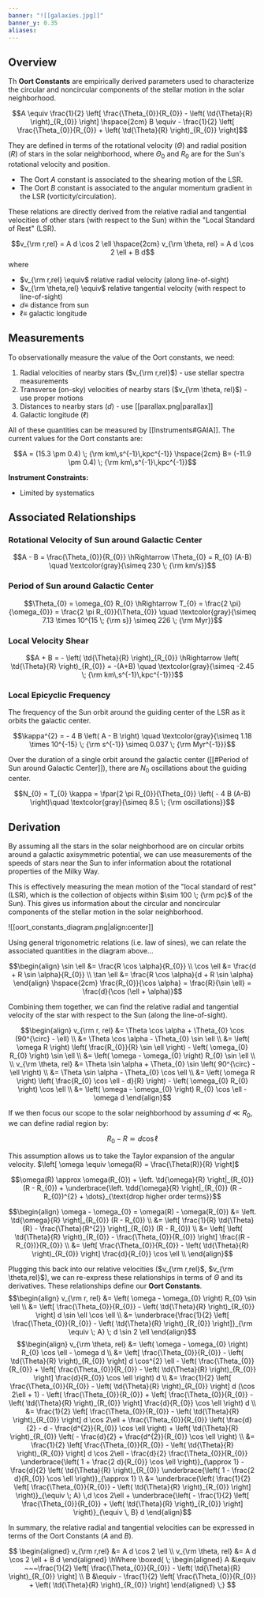 ```yaml
---
banner: "![[galaxies.jpg]]"
banner_y: 0.35
aliases:
---
```

## Overview

Th **Oort Constants** are empirically derived parameters used to characterize the circular and noncircular components of the stellar motion in the solar neighborhood.

$$A \equiv \frac{1}{2} \left[ \frac{\Theta_{0}}{R_{0}} - \left( \td{\Theta}{R} \right)_{R_{0}} \right] \hspace{2cm} B \equiv - \frac{1}{2} \left[ \frac{\Theta_{0}}{R_{0}} + \left( \td{\Theta}{R} \right)_{R_{0}} \right]$$

They are defined in terms of the rotational velocity ($\Theta$) and radial position ($R$) of stars in the solar neighborhood, where $\Theta_{0}$ and $R_{0}$ are for the Sun's rotational velocity and position. 
- The Oort $A$ constant is associated to the shearing motion of the LSR.
- The Oort $B$ constant is associated to the angular momentum gradient in the LSR (vorticity/circulation).

These relations are directly derived from the relative radial and tangential velocities of other stars (with respect to the Sun) within the "Local Standard of Rest" (LSR).

$$v_{\rm r,rel} = A d \cos 2 \ell \hspace{2cm} v_{\rm \theta, rel} = A d \cos 2 \ell + B d$$
where
- $v_{\rm r,rel} \equiv$ relative radial velocity (along line-of-sight)
- $v_{\rm \theta,rel} \equiv$ relative tangential velocity (with respect to line-of-sight)
- $d \equiv$ distance from sun
- $\ell \equiv$ galactic longitude

## Measurements

To observationally measure the value of the Oort constants, we need:

1) Radial velocities of nearby stars ($v_{\rm r,rel}$) - use stellar spectra measurements
2) Transverse (on-sky) velocities of nearby stars ($v_{\rm \theta, rel}$) - use proper motions
3) Distances to nearby stars ($d$) - use [[parallax.png|parallax]]
4) Galactic longitude ($\ell$)

All of these quantities can be measured by [[Instruments#GAIA]]. The current values for the Oort constants are:

$$A = (15.3 \pm 0.4) \; {\rm km\,s^{-1}\,kpc^{-1}} \hspace{2cm} B= (-11.9 \pm 0.4) \; {\rm km\,s^{-1}\,kpc^{-1}}$$

**Instrument Constraints:**
- Limited by systematics


## Associated Relationships

### Rotational Velocity of Sun around Galactic Center

$$A - B = \frac{\Theta_{0}}{R_{0}} \hRightarrow \Theta_{0} = R_{0} (A-B) \quad \textcolor{gray}{\simeq 230 \; {\rm km/s}}$$

### Period of Sun around Galactic Center

$$\Theta_{0} = \omega_{0} R_{0} \hRightarrow T_{0} = \frac{2 \pi}{\omega_{0}} = \frac{2 \pi R_{0}}{\Theta_{0}} \quad \textcolor{gray}{\simeq  7.13 \times 10^{15 \; {\rm s}} \simeq 226 \; {\rm Myr}}$$

### Local Velocity Shear

$$A + B = - \left( \td{\Theta}{R} \right)_{R_{0}} \hRightarrow \left( \td{\Theta}{R} \right)_{R_{0}} = -(A+B) \quad \textcolor{gray}{\simeq -2.45 \; {\rm km\,s^{-1}\,kpc^{-1}}}$$

### Local Epicyclic Frequency

The frequency of the Sun orbit around the guiding center of the LSR as it orbits the galactic center.

$$\kappa^{2} = - 4 B \left( A - B \right) \quad \textcolor{gray}{\simeq 1.18 \times 10^{-15} \; {\rm s^{-1}} \simeq 0.037 \; {\rm Myr^{-1}}}$$

Over the duration of a single orbit around the galactic center ([[#Period of Sun around Galactic Center]]), there are $N_{0}$ oscillations about the guiding center.

$$N_{0} = T_{0} \kappa = \fpar{2 \pi R_{0}}{\Theta_{0}} \left( - 4 B (A-B) \right)\quad \textcolor{gray}{\simeq 8.5 \; {\rm oscillations}}$$

## Derivation

By assuming all the stars in the solar neighborhood are on circular orbits around a galactic axisymmetric potential, we can use measurements of the speeds of stars near the Sun to infer information about the rotational properties of the Milky Way.

This is effectively measuring the mean motion of the "local standard of rest" (LSR), which is the collection of objects within $\sim 100 \; {\rm pc}$ of the Sun). This gives us information about the circular and noncircular components of the stellar motion in the solar neighborhood. 

![[oort_constants_diagram.png|align:center]]

Using general trigonometric relations (i.e. law of sines), we can relate the associated quantities in the diagram above...

$$\begin{align}
	\sin \ell &= \frac{R \cos \alpha}{R_{0}} \\
	\cos \ell &= \frac{d + R \sin \alpha}{R_{0}} \\
	\tan \ell &= \frac{R \cos \alpha}{d + R \sin \alpha}
\end{align} \hspace{2cm} 
\frac{R_{0}}{\cos \alpha} = \frac{R}{\sin \ell} = \frac{d}{\cos (\ell + \alpha)}$$

Combining them together, we can find the relative radial and tangential velocity of the star with respect to the Sun (along the line-of-sight).

$$\begin{align}
	v_{\rm r, rel} &= \Theta \cos \alpha + \Theta_{0} \cos (90^{\circ} - \ell) \\
    &= \Theta \cos \alpha - \Theta_{0} \sin \ell \\
    &= \left( \omega R \right) \left( \frac{R_{0}}{R} \sin \ell \right) - \left( \omega_{0} R_{0} \right) \sin \ell \\
    &= \left( \omega - \omega_{0} \right) R_{0} \sin \ell \\
	\\
    v_{\rm \theta, rel} &= \Theta \sin \alpha + \Theta_{0} \sin \left( 90^{\circ} - \ell \right) \\
       &= \Theta \sin \alpha - \Theta_{0} \cos \ell \\
       &= \left( \omega R \right) \left( \frac{R_{0} \cos \ell - d}{R} \right) - \left( \omega_{0} R_{0} \right) \cos \ell \\
       &= \left( \omega - \omega_{0} \right) R_{0} \cos \ell - \omega d
\end{align}$$

If we then focus our scope to the solar neighborhood by assuming $d \ll R_{0}$, we can define radial region by:

$$R_{0} - R\simeq d \cos \ell$$

This assumption allows us to take the Taylor expansion of the angular velocity. $\left[ \omega \equiv \omega(R) = \frac{\Theta(R)}{R} \right]$

$$\omega(R) \approx \omega(R_{0}) + \left. \td{\omega}{R} \right|_{R_{0}} (R - R_{0}) + \underbrace{\left. \tdd{\omega}{R} \right|_{R_{0}} (R - R_{0})^{2} + \dots}_{\text{drop higher order terms}}$$

$$\begin{align}
    \omega - \omega_{0} = \omega(R) - \omega(R_{0}) &= \left. \td{\omega}{R} \right|_{R_{0}} (R - R_{0}) \\
    &= \left[ \frac{1}{R} \td{\Theta}{R} - \frac{\Theta}{R^{2}} \right]_{R_{0}} (R - R_{0}) \\
    &= \left[ \left( \td{\Theta}{R} \right)_{R_{0}} - \frac{\Theta_{0}}{R_{0}} \right] \frac{(R - R_{0})}{R_{0}} \\
    &= \left[ \frac{\Theta_{0}}{R_{0}} - \left( \td{\Theta}{R} \right)_{R_{0}} \right] \frac{d}{R_{0}} \cos \ell \\
\end{align}$$

Plugging this back into our relative velocities ($v_{\rm r,rel}$, $v_{\rm \theta,rel}$), we can re-express these relationships in terms of $\Theta$ and its derivatives. These relationships define our **Oort Constants**.
$$\begin{align}
    v_{\rm r, rel} &= \left( \omega - \omega_{0} \right) R_{0} \sin \ell \\
        &= \left[ \frac{\Theta_{0}}{R_{0}} - \left( \td{\Theta}{R} \right)_{R_{0}} \right] d \sin \ell \cos \ell \\
        &= \underbrace{\frac{1}{2} \left[ \frac{\Theta_{0}}{R_{0}} - \left( \td{\Theta}{R} \right)_{R_{0}} \right]}_{\rm \equiv \; A} \; d \sin 2 \ell
\end{align}$$
$$\begin{align}
    v_{\rm \theta, rel} &= \left( \omega - \omega_{0} \right) R_{0} \cos \ell - \omega d \\
        &= \left[ \frac{\Theta_{0}}{R_{0}} - \left( \td{\Theta}{R} \right)_{R_{0}} \right] d \cos^{2} \ell - \left( \frac{\Theta_{0}}{R_{0}} + \left[ \frac{\Theta_{0}}{R_{0}} - \left( \td{\Theta}{R} \right)_{R_{0}} \right] \frac{d}{R_{0}} \cos \ell \right) d \\
        &= \frac{1}{2} \left[ \frac{\Theta_{0}}{R_{0}} - \left( \td{\Theta}{R} \right)_{R_{0}} \right] d (\cos 2\ell + 1) - \left( \frac{\Theta_{0}}{R_{0}} + \left[ \frac{\Theta_{0}}{R_{0}} - \left( \td{\Theta}{R} \right)_{R_{0}} \right] \frac{d}{R_{0}} \cos \ell \right) d \\
        &= \frac{1}{2} \left[ \frac{\Theta_{0}}{R_{0}} - \left( \td{\Theta}{R} \right)_{R_{0}} \right] d \cos 2\ell + \frac{\Theta_{0}}{R_{0}} \left( \frac{d}{2} - d - \frac{d^{2}}{R_{0}} \cos \ell \right) + \left( \td{\Theta}{R} \right)_{R_{0}} \left( - \frac{d}{2} + \frac{d^{2}}{R_{0}} \cos \ell \right) \\
        &= \frac{1}{2} \left[ \frac{\Theta_{0}}{R_{0}} - \left( \td{\Theta}{R} \right)_{R_{0}} \right] d \cos 2\ell - \frac{d}{2} \frac{\Theta_{0}}{R_{0}} \underbrace{\left( 1 + \frac{2 d}{R_{0}} \cos \ell \right)}_{\approx 1} - \frac{d}{2} \left( \td{\Theta}{R} \right)_{R_{0}} \underbrace{\left( 1 - \frac{2 d}{R_{0}} \cos \ell \right)}_{\approx 1} \\
        &= \underbrace{\left( \frac{1}{2} \left[ \frac{\Theta_{0}}{R_{0}} - \left( \td{\Theta}{R} \right)_{R_{0}} \right] \right)}_{\equiv \; A} \,d \cos 2\ell + \underbrace{\left( - \frac{1}{2} \left[ \frac{\Theta_{0}}{R_{0}} + \left( \td{\Theta}{R} \right)_{R_{0}} \right] \right)}_{\equiv \, B} d
\end{align}$$

In summary, the relative radial and tangential velocities can be expressed in terms of the Oort Constants ($A$ and $B$).

$$
\begin{aligned}
	v_{\rm r,rel} &= A d \cos 2 \ell \\
	v_{\rm \theta, rel} &= A d \cos 2 \ell + B d
\end{aligned}
\hWhere
\boxed{ \;
\begin{aligned}
	A &\equiv ~~~\frac{1}{2} \left[ \frac{\Theta_{0}}{R_{0}} - \left( \td{\Theta}{R} \right)_{R_{0}} \right] \\
	B &\equiv - \frac{1}{2} \left[ \frac{\Theta_{0}}{R_{0}} + \left( \td{\Theta}{R} \right)_{R_{0}} \right]
\end{aligned} \;}
$$
